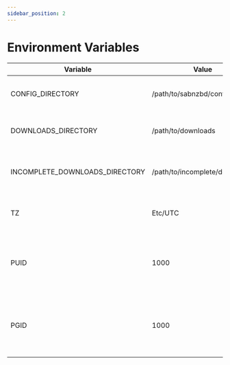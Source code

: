 ```yaml
---
sidebar_position: 2
---
```


# Environment Variables

| Variable                       | Value                         | Description                                                    |
| ------------------------------ | ----------------------------- | -------------------------------------------------------------- |
| CONFIG_DIRECTORY               | /path/to/sabnzbd/config       | The path to your SABnzbd config                                |
| DOWNLOADS_DIRECTORY            | /path/to/downloads            | Directory for downloaded files                                 |
| INCOMPLETE_DOWNLOADS_DIRECTORY | /path/to/incomplete/downloads | Directory for downloads that havent finished yet               |
| TZ                             | Etc/UTC                       | The timezone the service will use                              |
| PUID                           | 1000                          | User ID - Don't change this unless you know what you're doing  |
| PGID                           | 1000                          | Group ID - Don't change this unless you know what you're doing |
